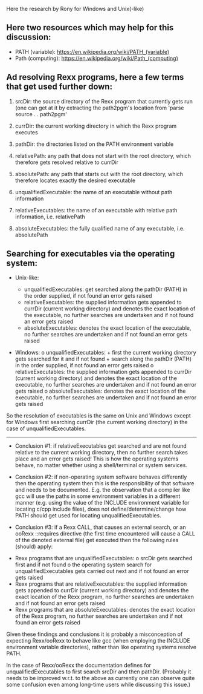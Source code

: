 Here the research by Rony for Windows and Unix(-like)

## Here two resources which may help for this discussion:

  * PATH (variable): <https://en.wikipedia.org/wiki/PATH_(variable)>
  * Path (computing): <https://en.wikipedia.org/wiki/Path_(computing)>

## Ad resolving Rexx programs, here a few terms that get used further down:

 1. srcDir: the source directory of the Rexx program that currently gets run (one can get at it by
    extracting the path2pgm's location from 'parse source . . path2pgm'
 2. currDir: the current working directory in which the Rexx program executes
 3. pathDir: the directories listed on the PATH environment variable

 4. relativePath: any path that does not start with the root directory, which therefore gets
    resolved relative to currDir
 5. absolutePath: any path that starts out with the root directory, which therefore locates exactly
    the desired executable

 6. unqualifiedExecutable: the name of an executable without path information
 7. relativeExecutables: the name of an executable with relative path information, i.e. relativePath
 8. absoluteExecutables: the fully qualified name of any executable,  i.e. absolutePath

## Searching for executables via the operating system:

  * Unix-like:
    * unqualifiedExecutables: get searched along the pathDir (PATH) in the order supplied, if not
      found an error gets raised
    * relativeExecutables: the supplied information gets appended to currDir (current working
      directory) and denotes the exact location of the executable, no further searches are
      undertaken and if not found an error gets raised
    * absoluteExecutables: denotes the exact location of the executable, no further searches are
      undertaken and if not found an error gets raised

  * Windows:
      o unqualifiedExecutables:
          + first the current working directory gets searched for it and if not found
          + search along the pathDir (PATH) in the order supplied, if not found an error gets raised
      o relativeExecutables: the supplied information gets appended to currDir (current working
        directory) and denotes the exact location of the executable, no further searches are
        undertaken and if not found an error gets raised
      o absoluteExecutables: denotes the exact location of the executable, no further searches are
        undertaken and if not found an error gets raised

So the resolution of executables is the same on Unix and Windows except for Windows first searching 
currDir (the current working directory) in the case of unqualifiedExecutables.

---

 - Conclusion #1: if relativeExecutables get searched and are not found relative to the current working 
directory, then no further search takes place and an error gets raised! This is how the operating 
systems behave, no matter whether using a shell/terminal or system services.

 - Conclusion #2: if non-operating system software behaves differently then the operating system then 
this is the responsibility of that software and needs to be documented. E.g. the observation that a 
compiler like gcc will use the paths in some environment variables in a different manner (e.g. using 
the value of the INCLUDE environment variable for locating c/cpp include files), does not 
define/determine/change how PATH should get used for locating unqualifiedExecutables.

 - Conclusion #3: if a Rexx CALL, that causes an external search, or an ooRexx ::requires directive 
(the first time encountered will cause a CALL of the denoted external file) get executed then the 
following rules (should) apply:

  * Rexx programs that are unqualifiedExecutables:
      o srcDir gets searched first and if not found
      o the operating system search for unqualifiedExecutables gets carried out next and if not
        found an error gets raised
  * Rexx programs that are relativeExecutables: the supplied information gets appended to currDir
    (current working directory) and denotes the exact location of the Rexx program, no further
    searches are undertaken and if not found an error gets raised
  * Rexx programs that are absoluteExecutables: denotes the exact location of the Rexx program, no
    further searches are undertaken and if not found an error gets raised

Given these findings and conclusions it is probably a misconception of expecting Rexx/ooRexx to 
behave like gcc (when employing the INCLUDE environment variable directories), rather than like 
operating systems resolve PATH.

In the case of Rexx/ooRexx the documentation defines for unqualifiedExecutables to first search 
srcDir and then pathDir. (Probably it needs to be improved w.r.t. to the above as currently one can 
observe quite some confusion even among long-time users while discussing this issue.)
